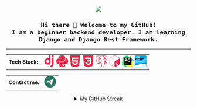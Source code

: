 <p align="center"><img src="https://github.com/mabredin/mabredin/blob/main/assets/Be.gif"><p>

<h3 align="center">
  <samp>
    Hi there 👋 Welcome to my GitHub!<br/>I am a beginner backend developer. I am learning Django and Django Rest Framework.
  </samp>
</h4>

--------------------------------------------------------------------------------------

<table align="center" cellspacing="0" cellpadding="0">
  <tr>
    <td valign="middle">
      <strong>Tech Stack:</strong>
    </td>  
    <td valign="middle">
    <img width="32" src="https://github.com/mabredin/mabredin/blob/main/assets/django.svg">
    <img width="32" src="https://github.com/mabredin/mabredin/blob/main/assets/python.svg">
    <img width="32" src="https://github.com/mabredin/mabredin/blob/main/assets/html5.svg">
    <img width="32" src="https://github.com/mabredin/mabredin/blob/main/assets/css3.svg">
    <img width="32" src="https://github.com/mabredin/mabredin/blob/main/assets/postgresql.svg">
    <img width="32" src="https://github.com/mabredin/mabredin/blob/main/assets/gnubash.svg">
    <img width="32" src="https://github.com/mabredin/mabredin/blob/main/assets/PyCharm_Icon.svg">
    <a href="https://www.credly.com/badges/bad70ed2-4c59-4ad4-ae77-b8001830e0a4/public_url"><img width="32" src="https://github.com/mabredin/mabredin/blob/main/assets/ccna-introduction-to-networks.png"></a>
    </td>
  </tr>  
</table>

<table align="center" cellspacing="0" cellpadding="0">
  <tr>
    <td valign="middle">
      <strong>Contact me:</strong>
    </td>  
    <td valign="middle">
    <a href="https://t.me/Def1ner"><img width="32" src="https://github.com/mabredin/mabredin/blob/main/assets/telegram.svg"></a>
    </td>
  </tr>  
</table>

<details align="center">

<summary>My GitHub Streak</summary>

![Anurag's GitHub stats](https://github-readme-stats.vercel.app/api?username=mabredin&show_icons=true&theme=radical)
![GitHub streak stats](https://github-readme-streak-stats.herokuapp.com/?user=mabredin)

</details>
